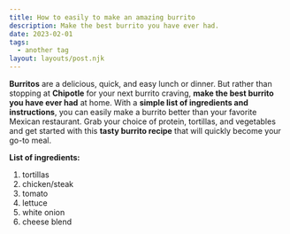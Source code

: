 ```yaml
---
title: How to easily to make an amazing burrito
description: Make the best burrito you have ever had.
date: 2023-02-01
tags:
  - another tag
layout: layouts/post.njk
---
```


**Burritos** are a delicious, quick, and easy lunch or dinner. But rather than stopping at **Chipotle** for your next burrito craving, **make the best burrito you have ever had** at home. With a **simple list of ingredients and instructions**, you can easily make a burrito better than your favorite Mexican restaurant. Grab your choice of protein, tortillas, and vegetables and get started with this **tasty burrito recipe** that will quickly become your go-to meal. 

**List of ingredients:**
  1. tortillas
  2. chicken/steak
  3. tomato
  4. lettuce
  5. white onion
  6. cheese blend
